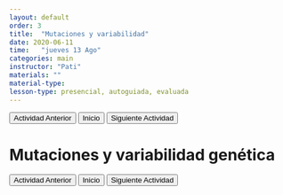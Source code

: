 ```yaml
---
layout: default
order: 3
title:  "Mutaciones y variabilidad"
date: 2020-06-11
time:   "jueves 13 Ago"
categories: main
instructor: "Pati"
materials: ""
material-type: 
lesson-type: presencial, autoguiada, evaluada
---
```


<a href="https://pesalerno.github.io/genetica-ago-2020/main/2020/08/01/2_herencia.html"><button>Actividad Anterior</button></a>		<a href="https://pesalerno.github.io/genetica-ago-2020/"><button>Inicio</button></a>  <a href="https://pesalerno.github.io/genetica-ago-2020/main/2020/08/01/4_herencia-2.html"><button>Siguiente Actividad</button></a>

# Mutaciones y variabilidad genética

<a href="https://pesalerno.github.io/genetica-ago-2020/main/2020/08/01/2_herencia.html"><button>Actividad Anterior</button></a>		<a href="https://pesalerno.github.io/genetica-ago-2020/"><button>Inicio</button></a>  <a href="https://pesalerno.github.io/genetica-ago-2020/main/2020/08/01/4_herencia-2.html"><button>Siguiente Actividad</button></a>
